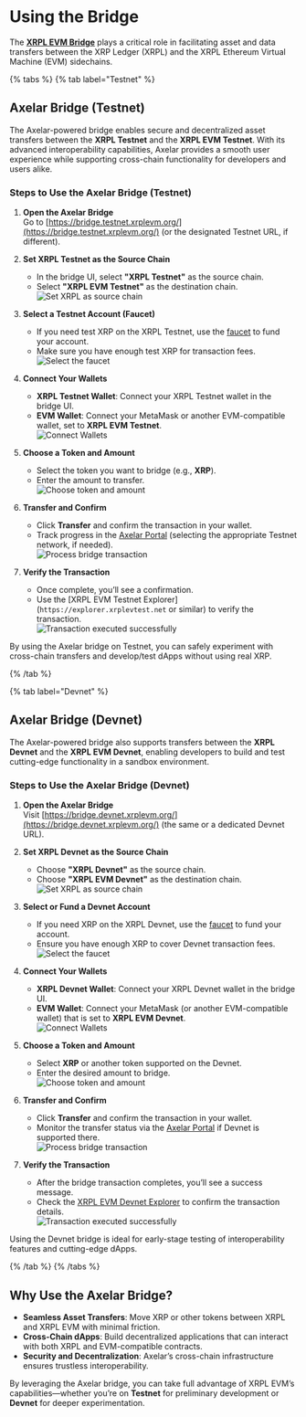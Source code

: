 # Using the Bridge

The [**XRPL EVM Bridge**](https://bridge.xrplevm.org/) plays a critical role in facilitating asset and data transfers between the XRP Ledger (XRPL) and the XRPL Ethereum Virtual Machine (EVM) sidechains.

{% tabs %}
{% tab label="Testnet" %}

## Axelar Bridge (Testnet)

The Axelar-powered bridge enables secure and decentralized asset transfers between the **XRPL Testnet** and the **XRPL EVM Testnet**. With its advanced interoperability capabilities, Axelar provides a smooth user experience while supporting cross-chain functionality for developers and users alike.

### Steps to Use the Axelar Bridge (Testnet)

1. **Open the Axelar Bridge**  
   Go to [https://bridge.testnet.xrplevm.org/](https://bridge.testnet.xrplevm.org/) (or the designated Testnet URL, if different).

2. **Set XRPL Testnet as the Source Chain**

   - In the bridge UI, select **"XRPL Testnet"** as the source chain.
   - Select **"XRPL EVM Testnet"** as the destination chain.  
     ![Set XRPL as source chain](./images/usingTheBridgeAxelar1.png)

3. **Select a Testnet Account (Faucet)**

   - If you need test XRP on the XRPL Testnet, use the [faucet](../faucet.md) to fund your account.
   - Make sure you have enough test XRP for transaction fees.  
     ![Select the faucet](./images/usingTheBridgeAxelar2.png)

4. **Connect Your Wallets**

   - **XRPL Testnet Wallet**: Connect your XRPL Testnet wallet in the bridge UI.
   - **EVM Wallet**: Connect your MetaMask or another EVM-compatible wallet, set to **XRPL EVM Testnet**.  
     ![Connect Wallets](./images/usingTheBridgeAxelar3.png)

5. **Choose a Token and Amount**

   - Select the token you want to bridge (e.g., **XRP**).
   - Enter the amount to transfer.  
     ![Choose token and amount](./images/usingTheBridgeAxelar4.png)

6. **Transfer and Confirm**

   - Click **Transfer** and confirm the transaction in your wallet.
   - Track progress in the [Axelar Portal](https://axelarscan.io/) (selecting the appropriate Testnet network, if needed).  
     ![Process bridge transaction](./images/usingTheBridgeAxelar5.png)

7. **Verify the Transaction**
   - Once complete, you’ll see a confirmation.
   - Use the [XRPL EVM Testnet Explorer](`https://explorer.xrplevtest.net` or similar) to verify the transaction.  
     ![Transaction executed successfully](./images/usingTheBridgeAxelar6.png)

By using the Axelar bridge on Testnet, you can safely experiment with cross-chain transfers and develop/test dApps without using real XRP.

{% /tab %}

{% tab label="Devnet" %}

## Axelar Bridge (Devnet)

The Axelar-powered bridge also supports transfers between the **XRPL Devnet** and the **XRPL EVM Devnet**, enabling developers to build and test cutting-edge functionality in a sandbox environment.

### Steps to Use the Axelar Bridge (Devnet)

1. **Open the Axelar Bridge**  
   Visit [https://bridge.devnet.xrplevm.org/](https://bridge.devnet.xrplevm.org/) (the same or a dedicated Devnet URL).

2. **Set XRPL Devnet as the Source Chain**

   - Choose **"XRPL Devnet"** as the source chain.
   - Choose **"XRPL EVM Devnet"** as the destination chain.  
     ![Set XRPL as source chain](./images/usingTheBridgeAxelar1.png)

3. **Select or Fund a Devnet Account**

   - If you need XRP on the XRPL Devnet, use the [faucet](../faucet.md) to fund your account.
   - Ensure you have enough XRP to cover Devnet transaction fees.  
     ![Select the faucet](./images/usingTheBridgeAxelar2.png)

4. **Connect Your Wallets**

   - **XRPL Devnet Wallet**: Connect your XRPL Devnet wallet in the bridge UI.
   - **EVM Wallet**: Connect your MetaMask (or another EVM-compatible wallet) that is set to **XRPL EVM Devnet**.  
     ![Connect Wallets](./images/usingTheBridgeAxelar3.png)

5. **Choose a Token and Amount**

   - Select **XRP** or another token supported on the Devnet.
   - Enter the desired amount to bridge.  
     ![Choose token and amount](./images/usingTheBridgeAxelar4.png)

6. **Transfer and Confirm**

   - Click **Transfer** and confirm the transaction in your wallet.
   - Monitor the transfer status via the [Axelar Portal](https://axelarscan.io/) if Devnet is supported there.  
     ![Process bridge transaction](./images/usingTheBridgeAxelar5.png)

7. **Verify the Transaction**
   - After the bridge transaction completes, you’ll see a success message.
   - Check the [XRPL EVM Devnet Explorer](https://explorer.xrplevm.org) to confirm the transaction details.  
     ![Transaction executed successfully](./images/usingTheBridgeAxelar6.png)

Using the Devnet bridge is ideal for early-stage testing of interoperability features and cutting-edge dApps.

{% /tab %}
{% /tabs %}

## Why Use the Axelar Bridge?

- **Seamless Asset Transfers**: Move XRP or other tokens between XRPL and XRPL EVM with minimal friction.
- **Cross-Chain dApps**: Build decentralized applications that can interact with both XRPL and EVM-compatible contracts.
- **Security and Decentralization**: Axelar’s cross-chain infrastructure ensures trustless interoperability.

By leveraging the Axelar bridge, you can take full advantage of XRPL EVM’s capabilities—whether you’re on **Testnet** for preliminary development or **Devnet** for deeper experimentation.
